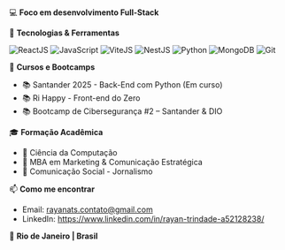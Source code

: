 💻 **Foco em desenvolvimento Full-Stack**

🧠 **Tecnologias & Ferramentas**  

  ![ReactJS](https://img.shields.io/badge/-ReactJS-61DAFB?style=for-the-badge&logo=react&logoColor=000)
  ![JavaScript](https://img.shields.io/badge/-JavaScript-F7DF1E?style=for-the-badge&logo=javascript&logoColor=000)
  ![ViteJS](https://img.shields.io/badge/-Vite-646CFF?style=for-the-badge&logo=vite&logoColor=white)
  ![NestJS](https://img.shields.io/badge/-NestJS-E0234E?style=for-the-badge&logo=nestjs&logoColor=white)
  ![Python](https://img.shields.io/badge/-Python-3776AB?style=for-the-badge&logo=python&logoColor=fff)
  ![MongoDB](https://img.shields.io/badge/-MongoDB-47A248?style=for-the-badge&logo=mongodb&logoColor=fff)
  ![Git](https://img.shields.io/badge/-Git-F05032?style=for-the-badge&logo=git&logoColor=fff)

🚀 **Cursos e Bootcamps**
  - 📚 Santander 2025 - Back-End com Python (Em curso)
  - 📚 Ri Happy - Front-end do Zero 
  - 📚 Bootcamp de Cibersegurança #2 – Santander & DIO  

🎓 **Formação Acadêmica**
  - 📘 Ciência da Computação  
  - 📗 MBA em Marketing & Comunicação Estratégica    
  - 📙 Comunicação Social - Jornalismo  

📫 **Como me encontrar**
  - Email: rayanats.contato@gmail.com  
  - LinkedIn: https://www.linkedin.com/in/rayan-trindade-a52128238/

📍 **Rio de Janeiro | Brasil**

